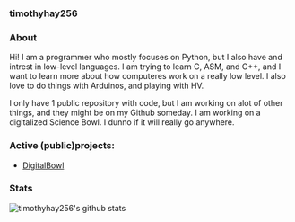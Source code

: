 ### timothyhay256 

### About
Hi! I am a programmer who mostly focuses on Python, but I also have and intrest 
in low-level languages. I am trying to learn C, ASM, and C++, and I want to learn
more about how computeres work on a really low level. I also love to do things with
Arduinos, and playing with HV. 

I only have 1 public repository with code, but I am working on alot of other things,
and they might be on my Github someday. I am working on a digitalized Science Bowl.
I dunno if it will really go anywhere.

### Active (public)projects:
 - [DigitalBowl](https://github.com/timothyhay256/DigitalBowl)

### Stats
![timothyhay256's github stats](https://github-readme-stats.vercel.app/api?username=timothyhay256&show_icons=true&theme=dracula&count_private=true)

